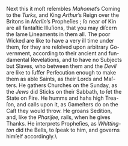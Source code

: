 Next this it moſt reſembles *Mahomet*’s Coming\
to the *Turks,* and King *Arthur*’s Reign over the\
Britons in *Merlin*’s Propheſies ; ſo near of Kin\
are all fantaſtic Illuſions, that you may diſcern\
the ſame Lineaments in them all.  The poor\
Wicked are like to have a very ill time under\
them, for they are reſolved upon arbitrary Go-\
vernment, according to their ancient and fun-\
damental Revelations, and to have no Subjects\
but Slaves, who between them and the *Devil*\
are like to ſuffer Perſecution enough to make\
them as able Saints, as their Lords and Maſ-\
ters.  He gathers Churches on the Sunday, as\
the *Jews* did Sticks on their Sabbath, to ſet the\
State on Fire.  He humms and hahs high Trea-\
ſon, and calls upon it, as Gameſters do on the\
Caſt they would throw.  He groans Sedition,\
and, like the *Phariſee,* rails, when he gives\
Thanks.  He interprets Propheſies, as *Whitting-\
ton* did the Bells, to ſpeak to him, and governs\
himſelf accordingly.\
